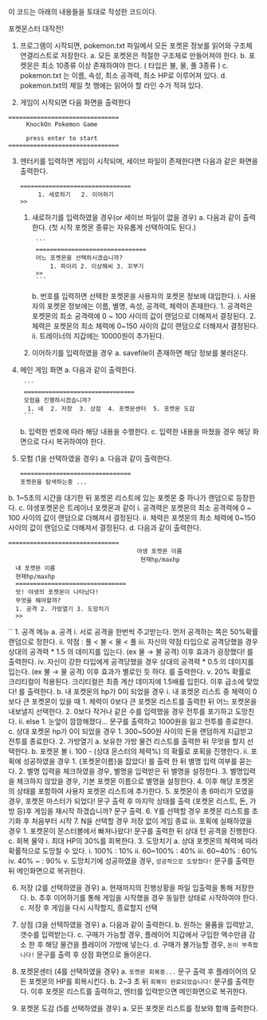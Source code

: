 이 코드는 아래의 내용들을 토대로 작성한 코드이다.

포켓몬스터 대작전!
1. 프로그램이 시작되면, pokemon.txt 파일에서 모든 포켓몬 정보를 읽어와 구조체 연결리스트로 저장한다. 
  a. 모든 포켓몬은 적절한 구조체로 만들어져야 한다.
  b. 포켓몬은 최소 10종류 이상 존재하여야 한다. ( 타입은 불, 물, 풀 3종류 )
  c. pokemon.txt 는 이름, 속성, 최소 공격력, 최소 HP로 이루어져 있다.
  d. pokemon.txt의 제일 첫 행에는 읽어야 할 라인 수가 적혀 있다.

3. 게임이 시작되면 다음 화면을 출력한다
```
===============================
     KnockOn Pokemon Game
     
     press enter to start
===============================
```

3. 엔터키를 입력하면 게임이 시작되며, 세이브 파일이 존재한다면 다음과 같은 화면을 출력한다.
    
    ```
    ===============================
         1. 새로하기   2. 이어하기
    >>
    ```
    
    1. 새로하기를 입력하였을 경우(or 세이브 파일이 없을 경우)
        a. 다음과 같이 출력한다. (첫 시작 포켓몬 종류는 자유롭게 선택하여도 된다.)
            
            ```
            ===============================
            어느 포켓몬을 선택하시겠습니까?
            	1. 파이리 2. 이상해씨 3. 꼬부기
            >> 
            ```
            
        b. 번호를 입력하면 선택한 포켓몬을 사용자의 포켓몬 정보에 대입한다.
            i. 사용자의 포켓몬 정보에는 이름, 별명, 속성, 공격력, 체력이 존재한다.
                1. 공격력은 포켓몬의 최소 공격력에 0 ~ 100 사이의 값이 랜덤으로 더해져서 결정된다.
                2. 체력은 포켓몬의 최소 체력에 0~150 사이의 값이 랜덤으로 더해져서 결정된다.
            ii. 트레이너의 지갑에는 10000원이 추가된다.
    2. 이어하기를 입력하였을 경우
        a. savefile이 존재하면 해당 정보를 불러온다.

4. 메인 게임 화면
    a. 다음과 같이 출력한다.
        
        ```
        ===============================
        모험을 진행하시겠습니까?
         1. 네  2. 저장  3. 상점  4. 포켓몬센터  5. 포켓몬 도감
        ```

    b. 입력한 번호에 따라 해당 내용을 수행한다.
    c. 입력한 내용을 마쳤을 경우 해당 화면으로 다시 복귀하여야 한다.

5. 모험 (1을 선택하였을 경우)
  a. 다음과 같이 출력한다.
    ```
    ===============================
    포켓몬을 탐색하는중 ...
    ```
  b. 1~5초의 시간을 대기한 뒤 포켓몬 리스트에 있는 포켓몬 중 하나가 랜덤으로 등장한다.
  c. 야생포켓몬은 트레이너 포켓몬과 같이 
    i. 공격력은 포켓몬의 최소 공격력에 0 ~ 100 사이의 값이 랜덤으로 더해져서 결정된다.
    ii. 체력은 포켓몬의 최소 체력에 0~150 사이의 값이 랜덤으로 더해져서 결정된다.
  d. 다음과 같이 출력한다.
```
===============================
  									야생 포켓몬 이름
  									 현재hp/maxhp
  내 포켓몬 이름
  현재hp/maxhp
  ===============================
  앗! 야생의 포켓몬이 나타났다!
  무엇을 해야할까?
  1. 공격 2. 가방열기 3. 도망치기
  >> 
```
``
    1. 공격 메뉴
      a. 공격
        i. 서로 공격을 한번씩 주고받는다. 먼저 공격하는 쪽은 50%확률 랜덤으로 정한다.
        ii. 약점 : 풀 < 불 < 물 < 풀
        iii. 자신의 약점 타입으로 공격당했을 경우 상대의 공격력 * 1.5 의 데미지를 입는다. (ex 물 → 불 공격) 이후 효과가 굉장했다! 를 출력한다.
        iv. 자신이 강한 타입에게 공격당했을 경우 상대의 공격력 * 0.5 의 데미지를 입는다. (ex 불 → 물 공격) 이후 효과가 별로인 듯  하다. 를 출력한다.
        v. 20% 확률로 크리티컬이 적용된다. 크리티컬은 최종 계산 데미지에 1.5배를 입힌다. 이후 급소에 맞았다! 를 출력한다.
      b. 내 포켓몬의 hp가 0이 되었을 경우
        i. 내 포켓몬 리스트 중 체력이 0보다 큰 포켓몬이 있을 때
          1. 체력이 0보다 큰 포켓몬 리스트를 출력한 뒤 어느 포켓몬을 내보낼지 선택한다.
          2. 0보다 작거나 같은 수를 입력했을 경우 전투를 포기하고 도망친다.
        ii. else
          1. 눈앞이 깜깜해졌다… 문구를 출력하고 1000원을 잃고 전투를 종료한다.
      c. 상대 포켓몬 hp가 0이 되었을 경우
        1. 300~500원 사이의 돈을 랜덤하게 지급받고 전투를 종료한다.
    2. 가방열기
      a. 보유한 가방 물건 리스트를 출력한 뒤 무엇을 할지 선택한다.
      b. 포켓몬 볼
        i. 100 - (상대 몬스터의 체력%) 의 확률로 포획을 진행한다.
        ii. 포획에 성공하였을 경우
          1. {포켓몬이름}을 잡았다! 를 출력 한 뒤 별명 입력 여부를 묻는다.
          2. 별명 입력을 체크하였을 경우, 별명을 입력받은 뒤 별명을 설정한다.
          3. 별명입력을 체크하지 않았을 경우, 기본 포켓몬 이름으로 별명을 설정한다.
          4. 이후 해당 포켓몬의 상태를 포함하여 사용자 포켓몬 리스트에 추가한다.
          5. 포켓몬이 총 6마리가 모였을 경우, 포켓몬 마스터가 되었다! 문구 출력 후 마지막 상태를 출력 (포켓몬 리스트, 돈, 가방 등)후 게임을 재시작 하겠습니까? 문구 출력.
          6. Y를 선택할 경우 포켓몬 리스트를 초기화 후 처음부터 시작
          7. N을 선택할 경우 저장 없이 게임 종료
        iii. 포획에 실패하였을 경우
          1. 포켓몬이 몬스터볼에서 빠져나왔다! 문구를 출력한 뒤 상대 턴 공격을 진행한다.
      c. 회복 물약
        i. 최대 HP의 30%를 회복한다.
    3. 도망치기
      a. 상대 포켓몬의 체력에 따라 확률적으로 도망칠 수 있다.
        i. 100% : 10%
        ii. 60~100% : 40%
        iii. 60~40% : 60%
        iv. 40% ~ : 90%
        v. 도망치기에 성공하였을 경우, `성공적으로 도망쳤다!` 문구를 출력한 뒤 메인화면으로 복귀한다.

6. 저장 (2를 선택하였을 경우)
  a. 현재까지의 진행상황을 파일 입출력을 통해 저장한다.
  b. 추후 이어하기를 통해 게임을 시작했을 경우 동일한 상태로 시작하여야 한다.
  c. 저장 후 게임을 다시 시작할지, 종료할지 선택

7. 상점 (3을 선택하였을 경우)
  a. 다음과 같이 출력한다.
  b. 원하는 물품을 입력받고, 갯수를 입력받는다.
  c. 구매가 가능할 경우, 플레이어 지갑에서 구입한 액수만큼 감소 한 후 해당 물건을 플레이어 가방에 넣는다.
  d. 구매가 불가능할 경우, `돈이 부족합니다!` 문구를 출력 후 상점 화면으로 돌아온다.

8. 포켓몬센터 (4를 선택하였을 경우)
  a. `포켓몬 회복중...`  문구 출력 후 플레이어의 모든 포켓몬의 HP를 회복시킨다.
  b. 2~3 초 뒤  `회복이 완료되었습니다!` 문구를 출력한다. 이후 포켓몬 리스트를 출력하고, 엔터를 입력받으면 메인화면으로 복귀한다.

9. 포켓몬 도감 (5를 선택하였을 경우)
  a. 모든 포켓몬 리스트를 정보와 함깨 출력한다.
